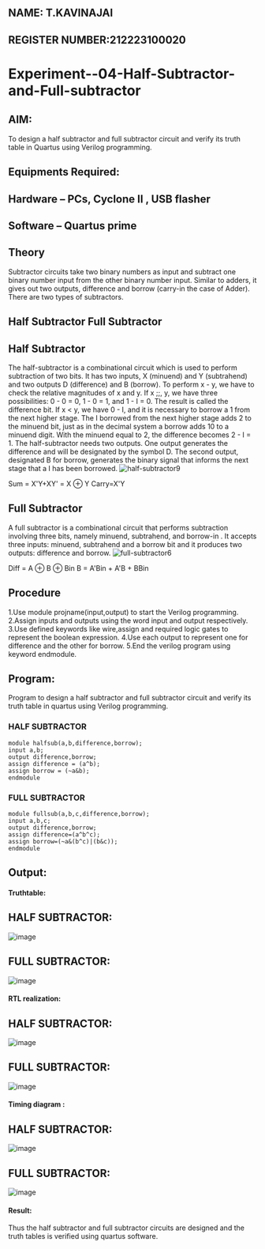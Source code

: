 ## NAME: T.KAVINAJAI
## REGISTER NUMBER:212223100020

# Experiment--04-Half-Subtractor-and-Full-subtractor

## AIM:
To design a half subtractor and full subtractor circuit and verify its truth table in Quartus using Verilog programming.

## Equipments Required:
## Hardware – PCs, Cyclone II , USB flasher
## Software – Quartus prime
## Theory
Subtractor circuits take two binary numbers as input and subtract one binary number input from the other binary number input. Similar to adders, it gives out two outputs, difference and borrow (carry-in the case of Adder). There are two types of subtractors.

## Half Subtractor Full Subtractor
## Half Subtractor
The half-subtractor is a combinational circuit which is used to perform subtraction of two bits. It has two inputs, X (minuend) and Y (subtrahend) and two outputs D (difference) and B (borrow). To perform x - y, we have to check the relative magnitudes of x and y. If x ;;, y, we have three possibilities: 0 - 0 = 0, 1 - 0 = 1, and 1 - I = 0. The result is called the difference bit. If x < y, we have 0 - I, and it is necessary to borrow a 1 from the next higher stage. The I borrowed from the next higher stage adds 2 to the minuend bit, just as in the decimal system a borrow adds 10 to a minuend digit. With the minuend equal to 2, the difference becomes 2 - I = 1. The half-subtractor needs two outputs. One output generates the difference and will be designated by the symbol D. The second output, designated B for borrow, generates the binary signal that informs the next stage that a I has been borrowed.
![half-subtractor9](https://user-images.githubusercontent.com/36288975/166112538-58c3bc7c-ee5d-4e6a-ac8d-8e8328efe27a.png)


Sum = X'Y+XY' = X ⊕ Y
Carry=X'Y

## Full Subtractor
A full subtractor is a combinational circuit that performs subtraction involving three bits, namely minuend, subtrahend, and borrow-in . It accepts three inputs: minuend, subtrahend and a borrow bit and it produces two outputs: difference and borrow. 
![full-subtractor6](https://user-images.githubusercontent.com/36288975/166112541-24c68359-3de8-4674-ae22-8272ffc385ed.png)


Diff = A ⊕ B ⊕ Bin B = A'Bin + A'B + BBin

## Procedure
1.Use module projname(input,output) to start the Verilog programming.
2.Assign inputs and outputs using the word input and output respectively.
3.Use defined keywords like wire,assign and required logic gates to represent the boolean expression.
4.Use each output to represent one for difference and the other for borrow.
5.End the verilog program using keyword endmodule.

## Program:
Program to design a half subtractor and full subtractor circuit and verify its truth table in quartus using Verilog programming.
### HALF SUBTRACTOR
```
module halfsub(a,b,difference,borrow);
input a,b;
output difference,borrow;
assign difference = (a^b);
assign borrow = (~a&b);
endmodule
```
### FULL SUBTRACTOR
```
module fullsub(a,b,c,difference,borrow);
input a,b,c;
output difference,borrow;
assign difference=(a^b^c);
assign borrow=(~a&(b^c)|(b&c));
endmodule
```
## Output:

#### Truthtable:
## HALF SUBTRACTOR:
![image](https://github.com/Kavin1311/Experiment--03-Half-Subtractor-and-Full-subtractor/assets/145695724/83cb3f54-55e8-4d00-90be-7633a9157931)

## FULL SUBTRACTOR:
![image](https://github.com/Kavin1311/Experiment--03-Half-Subtractor-and-Full-subtractor/assets/145695724/56931524-707a-423c-93b7-ea0a8be6a21c)


####  RTL realization:
## HALF SUBTRACTOR:
![image](https://github.com/Kavin1311/Experiment--03-Half-Subtractor-and-Full-subtractor/assets/145695724/4b1f7cd6-3dea-4753-b1a2-955ca81125e3)

## FULL SUBTRACTOR:

![image](https://github.com/Kavin1311/Experiment--03-Half-Subtractor-and-Full-subtractor/assets/145695724/49052bdb-39dd-4c58-9169-446c7784682a)


#### Timing diagram :
## HALF SUBTRACTOR:
![image](https://github.com/Kavin1311/Experiment--03-Half-Subtractor-and-Full-subtractor/assets/145695724/827b2c73-b461-41b0-b909-ea05aeac772f)

## FULL SUBTRACTOR:
![image](https://github.com/Kavin1311/Experiment--03-Half-Subtractor-and-Full-subtractor/assets/145695724/a6041f66-0c83-4225-8b93-08ae0e81f3fe)

#### Result:
Thus the half subtractor and full subtractor circuits are designed and the truth tables is verified using quartus software.
